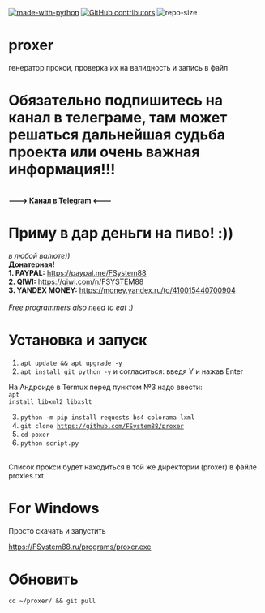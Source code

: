 [![made-with-python](https://img.shields.io/badge/Made%20with-Python-1f425f.svg)](https://www.python.org/) [![GitHub contributors](https://img.shields.io/github/contributors/fsystem88/proxer.svg)](https://GitHub.com/fsystem88/proxer/graphs/contributors/) ![repo-size](https://img.shields.io/github/repo-size/fsystem88/proxer)

# proxer
генератор прокси, проверка их на валидность и запись в файл

# Обязательно подпишитесь на канал в телеграме, там может решаться дальнейшая судьба проекта или очень важная информация!!!
<br><b>---> <a href="https://t.me/FS88ch">Канал в Telegram</a> <---</b><br>

# Приму в дар деньги на пиво! :))
<i>в любой валюте))</i><br>
<b>Донатерная!</b><br>
<b>1. PAYPAL:</b> https://paypal.me/FSystem88<br>
<b>2. QIWI:</b> https://qiwi.com/n/FSYSTEM88<br>
<b>3. YANDEX MONEY:</b> https://money.yandex.ru/to/410015440700904<br>
<br>
<i>Free programmers also need to eat :)</i>
<br>

# Установка и запуск
1. <code>apt update && apt upgrade -y</code>
2. <code>apt install git python -y</code> и согласиться: введя Y и нажав Enter

На Андроиде в Termux перед пунктом №3 надо ввести:<br>
<code>apt install libxml2 libxslt</code>

3. <code>python -m pip install requests bs4 colorama lxml</code>
4. <code>git clone https://github.com/FSystem88/proxer</code>
5. <code>cd poxer</code>
6. <code>python script.py</code>
<br>
Список прокси будет находиться в той же директории (proxer) в файле proxies.txt

# For Windows 
Просто скачать и запустить

https://FSystem88.ru/programs/proxer.exe


# Обновить
<code>cd ~/proxer/ && git pull</code>
